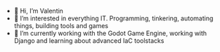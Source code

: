 - 👋 Hi, I’m Valentin
- 👀 I’m interested in everything IT. Programming, tinkering, automating things, building tools and games
- 🌱 I’m currently working with the Godot Game Engine, working with Django and learning about advanced IaC toolstacks

<!---
vpfarr/vpfarr is a ✨ special ✨ repository because its `README.md` (this file) appears on your GitHub profile.
You can click the Preview link to take a look at your changes.
--->
